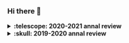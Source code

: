 ### Hi there 👋

<!--
**EasterFan/easterfan** is a ✨ _special_ ✨ repository because its `README.md` (this file) appears on your GitHub profile.

Here are some ideas to get you started:

- 🔭 I’m currently working on ...
- 🌱 I’m currently learning ...
- 👯 I’m looking to collaborate on ...
- 🤔 I’m looking for help with ...
- 💬 Ask me about ...
- 📫 How to reach me: ...
- 😄 Pronouns: ...
- ⚡ Fun fact: ...
-->

<!-- <br><br>:coffee: Wanna chat? :point_right: @ me on <a href="https://twitter.com/pifafu">Twitter</a> -->

<details>
  <summary><b>:telescope: 2020-2021 annal review</b></summary>

</details>

<details>
  <summary><b>:skull: 2019-2020 annal review</b></summary>

</details>
